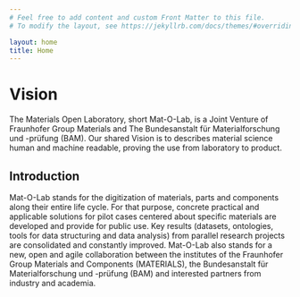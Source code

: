 ```yaml
---
# Feel free to add content and custom Front Matter to this file.
# To modify the layout, see https://jekyllrb.com/docs/themes/#overriding-theme-defaults

layout: home
title: Home
---
```


# Vision

The Materials Open Laboratory, short Mat-O-Lab, is a Joint Venture of Fraunhofer Group Materials and The Bundesanstalt für Materialforschung und -prüfung (BAM). Our shared Vision is to describes material science human and machine readable, proving the use from laboratory to product.

## Introduction
Mat-O-Lab stands for the digitization of materials, parts and components along their entire life cycle. 
For that purpose, concrete practical and applicable solutions for pilot cases centered
about specific materials are developed and provide for public use. 
Key results (datasets, ontologies, tools for data structuring and data analysis) 
from parallel research projects are consolidated and constantly improved. Mat-O-Lab also stands 
for a new, open and agile collaboration between the institutes of the Fraunhofer Group Materials 
and Components (MATERIALS), the Bundesanstalt für Materialforschung und -prüfung (BAM) 
and interested partners from industry and academia.